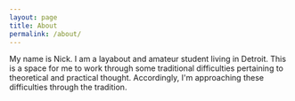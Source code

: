 ```yaml
---
layout: page
title: About
permalink: /about/
---
```


My name is Nick. I am a layabout and amateur student living in Detroit. This is a space for me to work through some traditional difficulties pertaining to theoretical and practical thought. Accordingly, I'm approaching these difficulties through the tradition.
